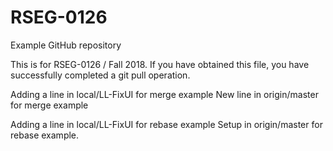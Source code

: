 # RSEG-0126
Example GitHub repository

This is for RSEG-0126 / Fall 2018. If you have obtained
this file, you have successfully completed a git pull
operation.

Adding a line in local/LL-FixUI for merge example
New line in origin/master for merge example

Adding a line in local/LL-FixUI for rebase example
Setup in origin/master for rebase example.

